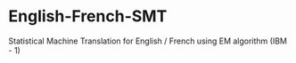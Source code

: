 # English-French-SMT
Statistical Machine Translation for English / French using EM algorithm (IBM - 1)
